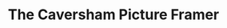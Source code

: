 ---
title: "The Caversham Picture Framer"
url: /caversham-reading/the-caversham-picture-framer/
shop: frame
---